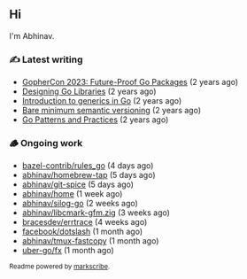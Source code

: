 ## Hi

I'm Abhinav.

### ✍️ Latest writing


- [GopherCon 2023: Future-Proof Go Packages](https://abhinavg.net/2023/09/27/future-proof-packages/) (2 years ago)
- [Designing Go Libraries](https://abhinavg.net/2022/12/06/designing-go-libraries/) (2 years ago)
- [Introduction to generics in Go](https://abhinavg.net/2022/11/23/generics-intro/) (2 years ago)
- [Bare minimum semantic versioning](https://abhinavg.net/2022/11/07/semver/) (2 years ago)
- [Go Patterns and Practices](https://abhinavg.net/2022/09/19/go-patterns-and-practices-talk/) (2 years ago)

### 🪵 Ongoing work


- [bazel-contrib/rules_go](https://github.com/bazel-contrib/rules_go) (4 days ago)
- [abhinav/homebrew-tap](https://github.com/abhinav/homebrew-tap) (5 days ago)
- [abhinav/git-spice](https://github.com/abhinav/git-spice) (5 days ago)
- [abhinav/home](https://github.com/abhinav/home) (1 week ago)
- [abhinav/silog-go](https://github.com/abhinav/silog-go) (2 weeks ago)
- [abhinav/libcmark-gfm.zig](https://github.com/abhinav/libcmark-gfm.zig) (3 weeks ago)
- [bracesdev/errtrace](https://github.com/bracesdev/errtrace) (4 weeks ago)
- [facebook/dotslash](https://github.com/facebook/dotslash) (1 month ago)
- [abhinav/tmux-fastcopy](https://github.com/abhinav/tmux-fastcopy) (1 month ago)
- [uber-go/fx](https://github.com/uber-go/fx) (1 month ago)

<sub>Readme powered by [markscribe](https://github.com/muesli/markscribe).</sub>
